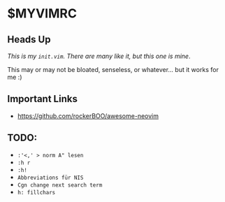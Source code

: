 # $MYVIMRC

## Heads Up

*This is my `init.vim`. There are many like it, but this one is mine*.

This may or may not be bloated, senseless, or whatever... but it works for me :)

## Important Links

* https://github.com/rockerBOO/awesome-neovim

## TODO:

* `:'<,' > norm A" lesen`
* `:h r`
* `:h!`
* `Abbreviations für NIS`
* `Cgn change next search term`
* `h: fillchars`
